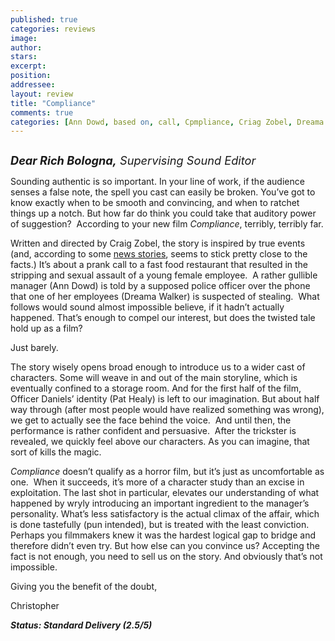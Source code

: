 ```yaml
---
published: true
categories: reviews
image:
author: 
stars: 
excerpt: 
position: 
addressee: 
layout: review
title: "Compliance"
comments: true
categories: [Ann Dowd, based on, call, Cpmpliance, Criag Zobel, Dreama Walker, inspired by, Letters, phone, prank, sexual assualt, stroy, true]
---
```

<div><p><span class="full-image-block ssNonEditable"><span><a href="/letters/2013/1/7/compliance.html"><img src="http://static.squarespace.com/static/5005f6bcc4aa41161b33e89e/5329cf1fe4b07c068ebf74de/5329cf1fe4b07c068ebf778a/1357594703023/Compliance.jpg" alt="" /></a></span></span></p>
<p><em style="font-size:130%;"><strong>Dear Rich Bologna,</strong> Supervising Sound Editor</em></p>
<p>Sounding authentic is so important. In your line of work, if the audience senses a false note, the spell you cast can easily be broken. You&rsquo;ve got to know exactly when to be smooth and convincing, and when to ratchet things up a notch. But how far do think you could take that auditory power of suggestion?&nbsp; According to your new film <em>Compliance</em>, terribly, terribly far.</p>
<p>Written and directed by Craig Zobel, the story is inspired by true events (and, according to some <a href="http://www.courier-journal.com/article/20051009/NEWS01/510090392/A-hoax-most-cruel-Caller-coaxed-McDonald-s-managers-into-strip-searching-worker">news stories</a>, seems to stick pretty close to the facts.) It&rsquo;s about a prank call to a fast food restaurant that resulted in the stripping and sexual assault of a young female employee.&nbsp; A rather gullible manager (Ann Dowd) is told by a supposed police officer over the phone that one of her employees (Dreama Walker) is suspected of stealing.&nbsp; What follows would sound almost impossible believe, if it hadn&rsquo;t actually happened. That&rsquo;s enough to compel our interest, but does the twisted tale hold up as a film?</p>
<p>Just barely.&nbsp;</p>
<p>The story wisely opens broad enough to introduce us to a wider cast of characters. Some will weave in and out of the main storyline, which is eventually confined to a storage room. And for the first half of the film, Officer Daniels&rsquo; identity (Pat Healy) is left to our imagination. But about half way through (after most people would have realized something was wrong), we get to actually see the face behind the voice.&nbsp; And until then, the performance is rather confident and persuasive.&nbsp; After the trickster is revealed, we quickly feel above our characters. As you can imagine, that sort of kills the magic.</p>
<p><em>Compliance</em> doesn&rsquo;t qualify as a horror film, but it&rsquo;s just as uncomfortable as one.&nbsp; When it succeeds, it&rsquo;s more of a character study than an excise in exploitation. The last shot in particular, elevates our understanding of what happened by wryly introducing an important ingredient to the manager&rsquo;s personality. What&rsquo;s less satisfactory is the actual climax of the affair, which is done tastefully (pun intended), but is treated with the least conviction. Perhaps you filmmakers knew it was the hardest logical gap to bridge and therefore didn&rsquo;t even try. But how else can you convince us? Accepting the fact is not enough, you need to sell us on the story. And obviously that&rsquo;s not impossible.</p>
<p>Giving you the benefit of the doubt,&nbsp;</p>
<p>Christopher</p>
<p><strong><em>Status: Standard Delivery (2.5/5)</em></strong></p></div>
